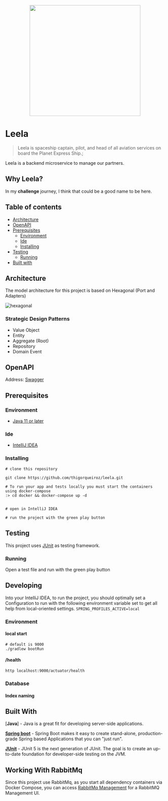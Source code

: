 <p align="center">
  <img src="https://media3.giphy.com/media/d7m1YBrwdxzPzjYPiX/giphy.gif" height="350" />
</p>


# Leela

> Leela is spaceship captain, pilot, and head of all aviation services on board the Planet Express Ship.;

Leela is a backend microservice to manage our partners. 

## Why Leela?

In my **challenge** journey, I think that could be a good name to be here.

## Table of contents
- [Architecture](#Architecture)
- [OpenAPI](#OpenAPI)
- [Prerequisites](#Prerequisites)
  - [Environment](#Environment)
  - [Ide](#Ide)
  - [Installing](#Installing)
- [Testing](#Testing)
  - [Running](#Running)
- [Built with](#Built-with)

## Architecture
The model architecture for this project is based on Hexagonal (Port and Adapters)

![hexagonal](https://paulovich.net/img/hexagonal-1.png)

### Strategic Design Patterns
* Value Object
* Entity
* Aggregate (Root)
* Repository
* Domain Event

## OpenAPI
Address: [Swagger](http://localhost:9000/swagger-ui/index.html?url=/v3/api-docs&validatorUrl=#/)

## Prerequisites

### Environment

- [Java 11 or later](https://www.oracle.com/java/technologies/javase-jdk11-downloads.html)


### Ide

- [IntelliJ IDEA](https://www.jetbrains.com/idea/download/#section=linux)

### Installing

```
# clone this repository

git clone https://github.com/thigorqueiroz/leela.git

# To run your app and tests locally you must start the containers using docker-compose 
:> cd docker && docker-compose up -d


# open in IntelliJ IDEA

# run the project with the green play button

```

## Testing

This project uses [JUnit](https://junit.org/junit5/docs/current/user-guide/) as testing framework.

### Running
Open a test file and run with the green play button

## Developing

Into your IntelliJ IDEA, to run the project, you should optimally set a Configuration to run with the following environment variable set to get all help from local-oriented settings.
`SPRING_PROFILES_ACTIVE=local`

### Environment

#### local start 
    # default is 9000
	./gradlew bootRun
  
#### /health
	http localhost:9000/actuator/health

### Database

#### Index naming



## Built With

[**Java**] - Java is a great fit for developing server-side applications.

[**Spring boot**](https://spring.io/projects/spring-boot) - Spring Boot makes it easy to create stand-alone, production-grade Spring based Applications that you can "just run".

[**JUnit**](https://junit.org/) - JUnit 5 is the next generation of JUnit. The goal is to create an up-to-date foundation for developer-side testing on the JVM.

## Working With RabbitMq
Since this project use RabbitMq, as you start all dependency containers via Docker Compose, you can access [RabbitMq Management](http://localhost:15672) for a RabbitMQ Management UI.

